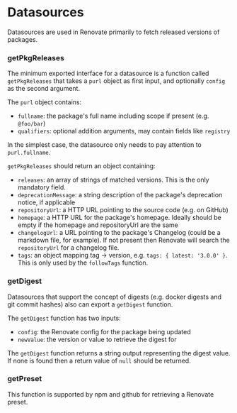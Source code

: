 # Datasources

Datasources are used in Renovate primarily to fetch released versions of packages.

### getPkgReleases

The minimum exported interface for a datasource is a function called `getPkgReleases` that takes a `purl` object as first input, and optionally `config` as the second argument.

The `purl` object contains:

- `fullname`: the package's full name including scope if present (e.g. `@foo/bar`)
- `qualifiers`: optional addition arguments, may contain fields like `registry`

In the simplest case, the datasource only needs to pay attention to `purl.fullname`.

`getPkgReleases` should return an object containing:

 - `releases`: an array of strings of matched versions. This is the only mandatory field.
 - `deprecationMessage`: a string description of the package's deprecation notice, if applicable
 - `repositoryUrl`: a HTTP URL pointing to the source code (e.g. on GitHub)
 - `homepage`: a HTTP URL for the package's homepage. Ideally should be empty if the homepage and repositoryUrl are the same
 - `changelogUrl`: a URL pointing to the package's Changelog (could be a markdown file, for example). If not present then Renovate will search the `repositoryUrl` for a changelog file.
 - `tags`: an object mapping tag -> version, e.g. `tags: { latest: '3.0.0' }`. This is only used by the `followTags` function.

### getDigest

Datasources that support the concept of digests (e.g. docker digests and git commit hashes) also can export a `getDigest` function.

The `getDigest` function has two inputs:

- `config`: the Renovate config for the package being updated
- `newValue`: the version or value to retrieve the digest for

The `getDigest` function returns a string output representing the digest value. If none is found then a return value of `null` should be returned.

### getPreset

This function is supported by npm and github for retrieving a Renovate preset.
